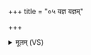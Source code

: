 +++
title = "०५ यज्ञ यज्ञम्"

+++
<details><summary>मूलम् (VS)</summary>

यज्ञ॑ य॒ज्ञं ग॑च्छ य॒ज्ञप॑तिं गच्छ। स्वां योनिं॑ गच्छ॒ स्वाहा॑ ॥
</details>